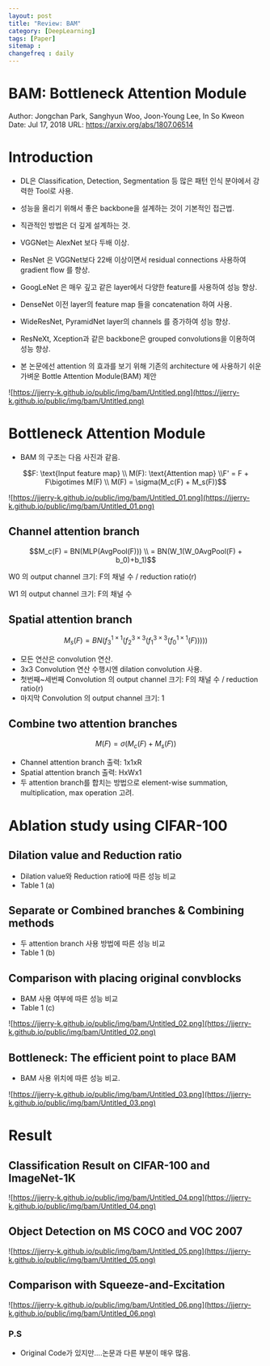 ```yaml
---
layout: post
title: "Review: BAM"
category: [DeepLearning]
tags: [Paper]
sitemap :
changefreq : daily
---
```


# BAM: Bottleneck Attention Module

Author: Jongchan Park, Sanghyun Woo, Joon-Young Lee, In So Kweon
Date: Jul 17, 2018
URL: https://arxiv.org/abs/1807.06514

# Introduction

- DL은 Classification, Detection, Segmentation 등 많은 패턴 인식 분야에서 강력한 Tool로 사용.

- 성능을 올리기 위해서 좋은 backbone을 설계하는 것이 기본적인 접근법.

- 직관적인 방법은 더 깊게 설계하는 것.

- VGGNet는 AlexNet 보다 두배 이상.

- ResNet 은 VGGNet보다 22배 이상이면서 residual connections 사용하여 gradient flow 를 향상.

- GoogLeNet 은 매우 깊고 같은 layer에서 다양한 feature를 사용하여 성능 향상.

- DenseNet 이전 layer의 feature map 들을 concatenation 하여 사용.

- WideResNet, PyramidNet layer의 channels 를 증가하여 성능 향상.

- ResNeXt, Xception과 같은 backbone은 grouped convolutions을 이용하여 성능 향상.

- 본 논문에선 attention 의 효과를 보기 위해 기존의 architecture 에 사용하기 쉬운 가벼운 Bottle Attention Module(BAM) 제안

![https://jjerry-k.github.io/public/img/bam/Untitled.png](https://jjerry-k.github.io/public/img/bam/Untitled.png)

# Bottleneck Attention Module

- BAM 의 구조는 다음 사진과 같음.

$$F: \text{Input feature map} \\ M(F): \text{Attention map} \\F' = F + F\bigotimes M(F) \\ M(F) = \sigma(M_c(F) + M_s(F))$$

![https://jjerry-k.github.io/public/img/bam/Untitled_01.png](https://jjerry-k.github.io/public/img/bam/Untitled_01.png)

## Channel attention branch

$$M_c(F) = BN(MLP(AvgPool(F))) \\ = BN(W_1(W_0AvgPool(F) + b_0)+b_1)$$

W0 의 output channel 크기: F의 채널 수 / reduction ratio(r)

W1 의 output channel 크기: F의 채널 수

## Spatial attention branch

$$M_s(F)=BN(f_3^{1\times1}(f_2^{3\times3}(f_1^{3\times3}(f_0^{1\times1}(F)))))$$

- 모든 연산은 convolution 연산.
- 3x3 Convolution 연산 수행시엔 dilation convolution 사용.
- 첫번째~세번째 Convolution 의 output channel 크기: F의 채널 수 / reduction ratio(r)
- 마지막 Convolution 의 output channel 크기: 1

## Combine two attention branches

$$M(F) = \sigma(M_c(F) + M_s(F))$$

- Channel attention branch 출력: 1x1xR
- Spatial attention branch 출력: HxWx1
- 두 attention branch를 합치는 방법으로 element-wise summation, multiplication, max operation 고려.

# Ablation study using CIFAR-100

## Dilation value and Reduction ratio

- Dilation value와 Reduction ratio에 따른 성능 비교
- Table 1 (a)

## Separate or Combined branches & Combining methods

- 두 attention branch 사용 방법에 따른 성능 비교
- Table 1 (b)

## Comparison with placing original convblocks

- BAM 사용 여부에 따른 성능 비교
- Table 1 (c)

![https://jjerry-k.github.io/public/img/bam/Untitled_02.png](https://jjerry-k.github.io/public/img/bam/Untitled_02.png)

## Bottleneck: The efficient point to place BAM

- BAM 사용 위치에 따른 성능 비교.

![https://jjerry-k.github.io/public/img/bam/Untitled_03.png](https://jjerry-k.github.io/public/img/bam/Untitled_03.png)

# Result

## Classification Result on CIFAR-100 and ImageNet-1K

![https://jjerry-k.github.io/public/img/bam/Untitled_04.png](https://jjerry-k.github.io/public/img/bam/Untitled_04.png)

## Object Detection on MS COCO and VOC 2007

![https://jjerry-k.github.io/public/img/bam/Untitled_05.png](https://jjerry-k.github.io/public/img/bam/Untitled_05.png)

## Comparison with Squeeze-and-Excitation

![https://jjerry-k.github.io/public/img/bam/Untitled_06.png](https://jjerry-k.github.io/public/img/bam/Untitled_06.png)

### P.S

- Original Code가 있지만....논문과 다른 부분이 매우 많음.